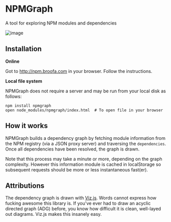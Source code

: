 # NPMGraph

A tool for exploring NPM modules and dependencies

![image](https://user-images.githubusercontent.com/164050/31836231-6ab6faca-b589-11e7-9bb9-00ee0b8d90b4.png)

## Installation

**Online**

Got to http://npm.broofa.com in your browser.  Follow the instructions.

**Local file system**

NPMGraph does not require a server and may be run from your local disk as
follows:

```shell
npm install npmgraph
open node_modules/npmgraph/index.html  # To open file in your browser
```

## How it works

NPMGraph builds a dependency graph by fetching module information from the NPM
registry (via a JSON proxy server) and traversing the `dependencies`.  Once all
dependencies have been resolved, the graph is drawn.

Note that this process may take a minute or more, depending on the graph
complexity.  However this information module is cached in localStorage
so subsequent requests should be more or less instantaneous fast(er).

## Attributions
The dependency graph is drawn with [Viz.js](https://github.com/mdaines/viz.js/).
Words cannot express how fucking awesome this library is.  If you've ever had to
draw an acyclic directed graph (ADG) before, you know how difficult it is clean,
well-layed out diagrams. Viz.js makes this insanely easy.
